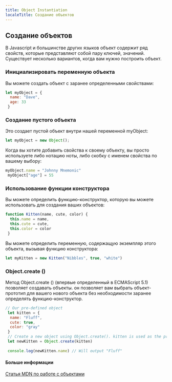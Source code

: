 ```yaml
---
title: Object Instantiation
localeTitle: Создание объектов
---
```

## Создание объектов

В Javascript и большинстве других языков объект содержит ряд свойств, которые представляют собой пару ключей, значений. Существует несколько вариантов, когда вам нужно построить объект.

### Инициализировать переменную объекта

Вы можете создать объект с заранее определенными свойствами:

```javascript
let myObject = { 
  name: "Dave", 
  age: 33 
 } 
```

### Создание пустого объекта

Это создает пустой объект внутри нашей переменной myObject:

```javascript
let myObject = new Object(); 
```

Когда вы хотите добавить свойства к своему объекту, вы просто используете либо нотацию ноты, либо скобку с именем свойства по вашему выбору:

```javascript
myObject.name = "Johnny Mnemonic" 
 myObject["age"] = 55 
```

### Использование функции конструктора

Вы можете определить функцию-конструктор, которую вы можете использовать для создания ваших объектов:

```javascript
function Kitten(name, cute, color) { 
  this.name = name, 
  this.cute = cute, 
  this.color = color 
 } 
```

Вы можете определить переменную, содержащую экземпляр этого объекта, вызывая функцию конструктора:

```javascript
let myKitten = new Kitten("Nibbles", true, "white") 
```

### Object.create ()

Метод Object.create () (впервые определенный в ECMAScript 5.1) позволяет создавать объекты. он позволяет вам выбрать объект-прототип для вашего нового объекта без необходимости заранее определять функцию-конструктор.

```javascript
// Our pre-defined object 
 let kitten = { 
  name: "Fluff", 
  cute: true, 
  color: "gray" 
 } 
 // Create a new object using Object.create(). kitten is used as the prototype 
 let newKitten = Object.create(kitten) 
 
 console.log(newKitten.name) // Will output "Fluff" 
```

#### Больше информации

[Статья MDN по работе с объектами](https://developer.mozilla.org/en-US/docs/Web/JavaScript/Guide/Working_with_Objects)